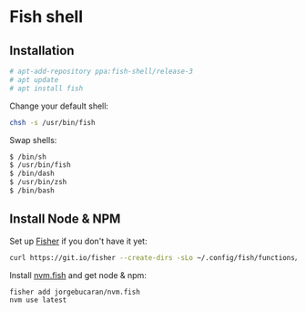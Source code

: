 # Fish shell

## Installation

```sh
# apt-add-repository ppa:fish-shell/release-3
# apt update
# apt install fish
```

Change your default shell:

```bash
chsh -s /usr/bin/fish
```

Swap shells:

```sh
$ /bin/sh
$ /usr/bin/fish
$ /bin/dash
$ /usr/bin/zsh
$ /bin/bash
```

## Install Node & NPM

Set up [Fisher](https://github.com/jorgebucaran/fisher) if you don't have it yet:

```sh
curl https://git.io/fisher --create-dirs -sLo ~/.config/fish/functions/fisher.fish
```

Install [nvm.fish](https://github.com/jorgebucaran/nvm.fish) and get node & npm:

```sh
fisher add jorgebucaran/nvm.fish
nvm use latest
```
